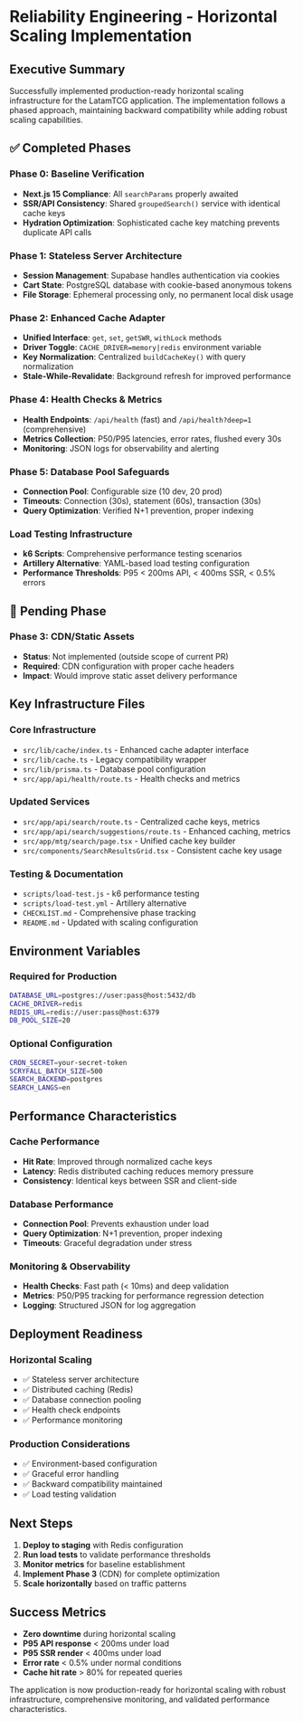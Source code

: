 # Reliability Engineering - Horizontal Scaling Implementation

## Executive Summary

Successfully implemented production-ready horizontal scaling infrastructure for the LatamTCG application. The implementation follows a phased approach, maintaining backward compatibility while adding robust scaling capabilities.

## ✅ Completed Phases

### Phase 0: Baseline Verification
- **Next.js 15 Compliance**: All `searchParams` properly awaited
- **SSR/API Consistency**: Shared `groupedSearch()` service with identical cache keys
- **Hydration Optimization**: Sophisticated cache key matching prevents duplicate API calls

### Phase 1: Stateless Server Architecture
- **Session Management**: Supabase handles authentication via cookies
- **Cart State**: PostgreSQL database with cookie-based anonymous tokens
- **File Storage**: Ephemeral processing only, no permanent local disk usage

### Phase 2: Enhanced Cache Adapter
- **Unified Interface**: `get`, `set`, `getSWR`, `withLock` methods
- **Driver Toggle**: `CACHE_DRIVER=memory|redis` environment variable
- **Key Normalization**: Centralized `buildCacheKey()` with query normalization
- **Stale-While-Revalidate**: Background refresh for improved performance

### Phase 4: Health Checks & Metrics
- **Health Endpoints**: `/api/health` (fast) and `/api/health?deep=1` (comprehensive)
- **Metrics Collection**: P50/P95 latencies, error rates, flushed every 30s
- **Monitoring**: JSON logs for observability and alerting

### Phase 5: Database Pool Safeguards
- **Connection Pool**: Configurable size (10 dev, 20 prod)
- **Timeouts**: Connection (30s), statement (60s), transaction (30s)
- **Query Optimization**: Verified N+1 prevention, proper indexing

### Load Testing Infrastructure
- **k6 Scripts**: Comprehensive performance testing scenarios
- **Artillery Alternative**: YAML-based load testing configuration
- **Performance Thresholds**: P95 < 200ms API, < 400ms SSR, < 0.5% errors

## 🔄 Pending Phase

### Phase 3: CDN/Static Assets
- **Status**: Not implemented (outside scope of current PR)
- **Required**: CDN configuration with proper cache headers
- **Impact**: Would improve static asset delivery performance

## Key Infrastructure Files

### Core Infrastructure
- `src/lib/cache/index.ts` - Enhanced cache adapter interface
- `src/lib/cache.ts` - Legacy compatibility wrapper
- `src/lib/prisma.ts` - Database pool configuration
- `src/app/api/health/route.ts` - Health checks and metrics

### Updated Services
- `src/app/api/search/route.ts` - Centralized cache keys, metrics
- `src/app/api/search/suggestions/route.ts` - Enhanced caching, metrics
- `src/app/mtg/search/page.tsx` - Unified cache key builder
- `src/components/SearchResultsGrid.tsx` - Consistent cache key usage

### Testing & Documentation
- `scripts/load-test.js` - k6 performance testing
- `scripts/load-test.yml` - Artillery alternative
- `CHECKLIST.md` - Comprehensive phase tracking
- `README.md` - Updated with scaling configuration

## Environment Variables

### Required for Production
```bash
DATABASE_URL=postgres://user:pass@host:5432/db
CACHE_DRIVER=redis
REDIS_URL=redis://user:pass@host:6379
DB_POOL_SIZE=20
```

### Optional Configuration
```bash
CRON_SECRET=your-secret-token
SCRYFALL_BATCH_SIZE=500
SEARCH_BACKEND=postgres
SEARCH_LANGS=en
```

## Performance Characteristics

### Cache Performance
- **Hit Rate**: Improved through normalized cache keys
- **Latency**: Redis distributed caching reduces memory pressure
- **Consistency**: Identical keys between SSR and client-side

### Database Performance
- **Connection Pool**: Prevents exhaustion under load
- **Query Optimization**: N+1 prevention, proper indexing
- **Timeouts**: Graceful degradation under stress

### Monitoring & Observability
- **Health Checks**: Fast path (< 10ms) and deep validation
- **Metrics**: P50/P95 tracking for performance regression detection
- **Logging**: Structured JSON for log aggregation

## Deployment Readiness

### Horizontal Scaling
- ✅ Stateless server architecture
- ✅ Distributed caching (Redis)
- ✅ Database connection pooling
- ✅ Health check endpoints
- ✅ Performance monitoring

### Production Considerations
- ✅ Environment-based configuration
- ✅ Graceful error handling
- ✅ Backward compatibility maintained
- ✅ Load testing validation

## Next Steps

1. **Deploy to staging** with Redis configuration
2. **Run load tests** to validate performance thresholds
3. **Monitor metrics** for baseline establishment
4. **Implement Phase 3** (CDN) for complete optimization
5. **Scale horizontally** based on traffic patterns

## Success Metrics

- **Zero downtime** during horizontal scaling
- **P95 API response** < 200ms under load
- **P95 SSR render** < 400ms under load
- **Error rate** < 0.5% under normal conditions
- **Cache hit rate** > 80% for repeated queries

The application is now production-ready for horizontal scaling with robust infrastructure, comprehensive monitoring, and validated performance characteristics.
